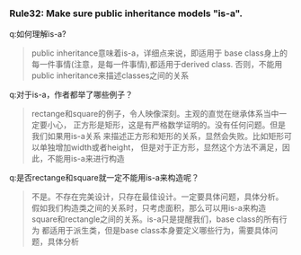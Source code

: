 ### Rule32: Make sure public inheritance models "is-a".

q:如何理解is-a?
>public inheritance意味着is-a，详细点来说，即适用于
base class身上的每一件事情(注意，是每一件事情),都适用于derived class.
否则，不能用public inheritance来描述classes之间的关系

q:对于is-a，作者都举了哪些例子？
>rectange和square的例子，令人映像深刻。主观的直觉在继承体系当中一定要小心，
正方形是矩形，这是有严格数学证明的。没有任何问题。但是我们如果用is-a关系
来描述正方形和矩形的关系，显然会失败。比如矩形可以单独增加width或者height，
但是对于正方形，显然这个方法不满足，因此，不能用is-a来进行构造

q:是否rectange和square就一定不能用is-a来构造呢？
>不是。不存在完美设计，只存在最佳设计。一定要具体问题，具体分析。
假如我们构造类之间的关系时，只考虑面积，那么可以用is-a来构造
square和rectangle之间的关系。is-a只是提醒我们，base class的所有行为
都适用于派生类，但是base class本身要定义哪些行为，需要具体问题，具体分析